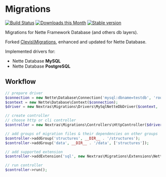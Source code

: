 Migrations
==========

[![Build Status](https://travis-ci.org/nextras/migrations.svg?branch=master)](https://travis-ci.org/nextras/migrations)
[![Downloads this Month](https://img.shields.io/packagist/dm/nextras/migrations.svg?style=flat)](https://packagist.org/packages/nextras/migrations)
[![Stable version](http://img.shields.io/packagist/v/nextras/migrations.svg?style=flat)](https://packagist.org/packages/nextras/migrations)

Migrations for Nette Framework Database (and others db layers).

Forked [Clevis\Migrations](https://github.com/clevis/migration), enhanced and updated for Nette Database.

Implemented drivers for:
- Nette Database **MySQL**
- Nette Database **PostgreSQL**

Workflow
--------
```php
// prepare driver
$connection = new Nette\Database\Connection('mysql:dbname=testdb', 'root', 'root');
$context = new Nette\Database\Context($connection);
$driver = new Nextras\Migrations\Drivers\MySqlNetteDbDriver($context, 'migrations');

// create controller
// choose http or cli controller
$controller = new Nextras\Migrations\Controllers\HttpController($driver);

// add groups of migration files & their dependencies on other groups
$controller->addGroup('structures', __DIR__ . '/structures');
$controller->addGroup('data', __DIR__ . '/data', ['structures']);

// add supported extension
$controller->addExtension('sql', new Nextras\Migrations\Extensions\NetteDbSql($context));

// run controller
$controller->run();
```

